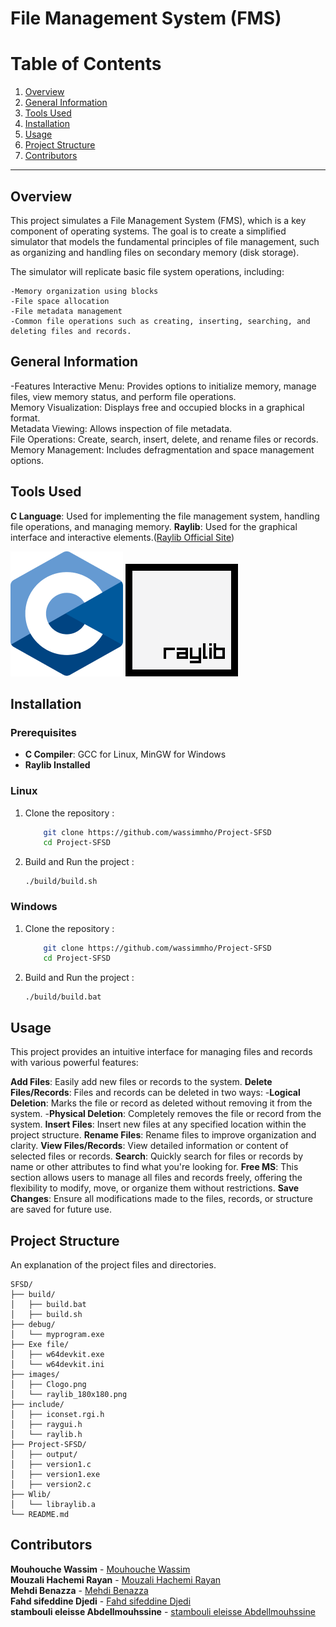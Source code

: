 # File Management System (FMS)
# Table of Contents

1. [Overview](#overview)
2. [General Information](#general-information)
3. [Tools Used](#tools-used)
4. [Installation](#installation)
5. [Usage](#usage)
6. [Project Structure](#project-structure)
7. [Contributors](#contributors)

---

## Overview
This project simulates a File Management System (FMS), which is a key component of operating systems. The goal is to create a simplified simulator that models the fundamental principles of file management, such as organizing and handling files on secondary memory (disk storage).

The simulator will replicate basic file system operations, including:

    -Memory organization using blocks
    -File space allocation
    -File metadata management
    -Common file operations such as creating, inserting, searching, and deleting files and records.

## General Information
-Features
    Interactive Menu: Provides options to initialize memory, manage files, view memory status, and perform file operations.<br>
    Memory Visualization: Displays free and occupied blocks in a graphical format.<br>
    Metadata Viewing: Allows inspection of file metadata.<br>
    File Operations: Create, search, insert, delete, and rename files or records.<br>
    Memory Management: Includes defragmentation and space management options.<br>

## Tools Used
**C Language**: Used for implementing the file management system, handling file operations, and managing memory.
**Raylib**: Used for the graphical interface and interactive elements.([Raylib Official Site](https://www.raylib.com))

![C Language Logo](/images/Clogo.png)
![Raylib Logo](/images/raylib_180x180.png)

## Installation
### Prerequisites

- **C Compiler**: GCC for Linux, MinGW for Windows
- **Raylib Installed**
### Linux

1.  Clone the repository :

    ```bash
        git clone https://github.com/wassimmho/Project-SFSD
        cd Project-SFSD
    ```

2.  Build and Run the project :

        ./build/build.sh

### Windows

1.  Clone the repository :

    ```bash
        git clone https://github.com/wassimmho/Project-SFSD
        cd Project-SFSD
    ```

2.  Build and Run the project :

        ./build/build.bat

## Usage
This project provides an intuitive interface for managing files and records with various powerful features:

**Add Files**: Easily add new files or records to the system.
**Delete Files/Records**: Files and records can be deleted in two ways:
        -**Logical Deletion**: Marks the file or record as deleted without removing it from the system.
        -**Physical Deletion**: Completely removes the file or record from the system.
**Insert Files**: Insert new files at any specified location within the project structure.
**Rename Files**: Rename files to improve organization and clarity.
**View Files/Records**: View detailed information or content of selected files or records.
**Search**: Quickly search for files or records by name or other attributes to find what you're looking for.
**Free MS**: This section allows users to manage all files and records freely, offering the flexibility to modify, move, or organize them without restrictions.
**Save Changes**: Ensure all modifications made to the files, records, or structure are saved for future use.


## Project Structure
An explanation of the project files and directories.

```plaintext
SFSD/
├── build/
│   ├── build.bat
│   ├── build.sh
├── debug/
│   └── myprogram.exe
├── Exe file/
│   ├── w64devkit.exe
│   └── w64devkit.ini
├── images/
│   ├── Clogo.png
│   └── raylib_180x180.png
├── include/
│   ├── iconset.rgi.h
│   ├── raygui.h
│   └── raylib.h
├── Project-SFSD/
│   ├── output/
│   ├── version1.c
│   ├── version1.exe
│   ├── version2.c
├── Wlib/
│   └── libraylib.a
└── README.md
```

## Contributors

**Mouhouche Wassim** - [Mouhouche Wassim](https://github.com/wassimmho)<br>
**Mouzali Hachemi Rayan** - [Mouzali Hachemi Rayan](https://github.com/rayan3230)<br>
**Mehdi Benazza** - [Mehdi Benazza](https://github.com/MehdiBenazza)<br>
**Fahd sifeddine Djedi** - [Fahd sifeddine Djedi](https://github.com/FahdDjedi)<br>
**stambouli eleisse Abdellmouhssine** - [stambouli eleisse Abdellmouhssine](https://github.com/stamboulieleisse)<br>
